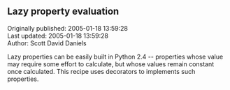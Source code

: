 ## Lazy property evaluation  
Originally published: 2005-01-18 13:59:28  
Last updated: 2005-01-18 13:59:28  
Author: Scott David Daniels  
  
Lazy properties can be easily built in Python 2.4 -- properties whose value may require some effort to calculate, but whose values remain constant once calculated.  This recipe uses decorators to implements such properties.